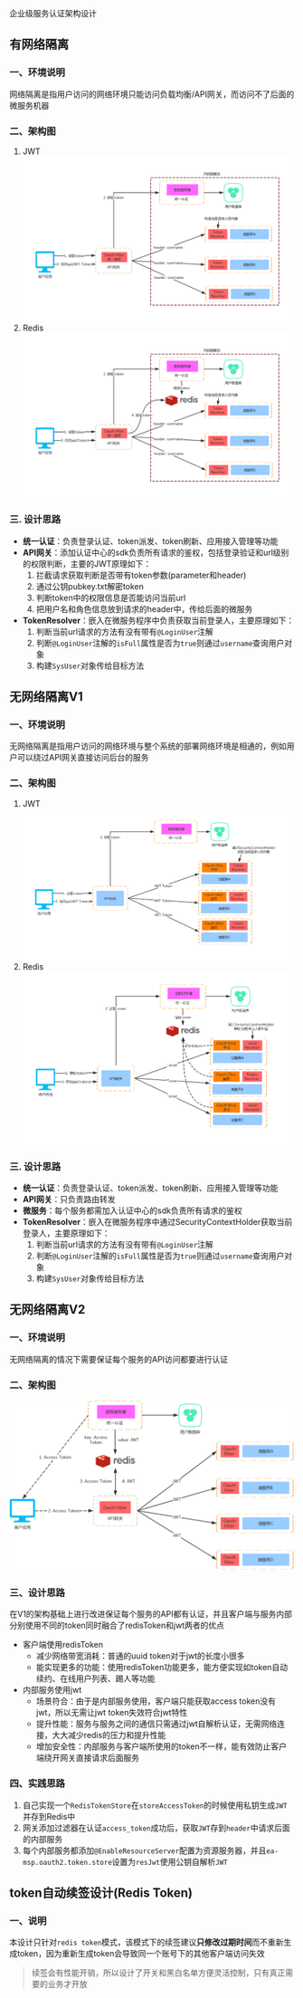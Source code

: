 企业级服务认证架构设计

## 有网络隔离
### 一、环境说明
网络隔离是指用户访问的网络环境只能访问负载均衡/API网关，而访问不了后面的微服务机器

### 二、架构图
1. JWT
![](img/有网络隔离-jwt认证.png)
2. Redis
![](img/有网络隔离-redis认证.png)
### 三. 设计思路
- **统一认证**：负责登录认证、token派发、token刷新、应用接入管理等功能
- **API网关**：添加认证中心的sdk负责所有请求的鉴权，包括登录验证和url级别的权限判断，主要的JWT原理如下：
  1. 拦截请求获取判断是否带有token参数(parameter和header)
  2. 通过公钥pubkey.txt解密token
  3. 判断token中的权限信息是否能访问当前url
  4. 把用户名和角色信息放到请求的header中，传给后面的微服务
- **TokenResolver**：嵌入在微服务程序中负责获取当前登录人，主要原理如下：
  1. 判断当前url请求的方法有没有带有`@LoginUser`注解
  2. 判断`@LoginUser`注解的`isFull`属性是否为`true`则通过`username`查询用户对象
  3. 构建`SysUser`对象传给目标方法
 
## 无网络隔离V1
### 一、环境说明
无网络隔离是指用户访问的网络环境与整个系统的部署网络环境是相通的，例如用户可以绕过API网关直接访问后台的服务

### 二、架构图
1. JWT
![](img/无网络隔离-jwt认证.png)
2. Redis
![](img/无网络隔离-redis认证.png)

### 三. 设计思路
- **统一认证**：负责登录认证、token派发、token刷新、应用接入管理等功能
- **API网关**：只负责路由转发
- **微服务**：每个服务都需加入认证中心的sdk负责所有请求的鉴权
- **TokenResolver**：嵌入在微服务程序中通过SecurityContextHolder获取当前登录人，主要原理如下：
  1. 判断当前url请求的方法有没有带有`@LoginUser`注解
  2. 判断`@LoginUser`注解的`isFull`属性是否为`true`则通过`username`查询用户对象
  3. 构建`SysUser`对象传给目标方法
  
 
## 无网络隔离V2
### 一、环境说明
无网络隔离的情况下需要保证每个服务的API访问都要进行认证

### 二、架构图
![](img/无网络隔离-混合认证.png)

### 三、设计思路
在V1的架构基础上进行改进保证每个服务的API都有认证，并且客户端与服务内部分别使用不同的token同时融合了redisToken和jwt两者的优点

- 客户端使用redisToken
  - 减少网络带宽消耗：普通的uuid token对于jwt的长度小很多
  - 能实现更多的功能：使用redisToken功能更多，能方便实现如token自动续约、在线用户列表、踢人等功能
- 内部服务使用jwt
  - 场景符合：由于是内部服务使用，客户端只能获取access token没有jwt，所以无需让jwt token失效符合jwt特性
  - 提升性能：服务与服务之间的通信只需通过jwt自解析认证，无需网络连接，大大减少redis的压力和提升性能
  - 增加安全性：内部服务与客户端所使用的token不一样，能有效防止客户端绕开网关直接请求后面服务
 
### 四、实践思路
1. 自己实现一个`RedisTokenStore`在`storeAccessToken`的时候使用私钥生成`JWT`并存到Redis中
2. 网关添加过滤器在认证`access_token`成功后，获取`JWT`存到`header`中请求后面的内部服务
3. 每个内部服务都添加`@EnableResourceServer`配置为资源服务器，并且`ea-msp.oauth2.token.store`设置为`resJwt`使用公钥自解析`JWT`

## token自动续签设计(Redis Token)

### 一、说明
本设计只针对`redis token`模式，该模式下的续签建议**只修改过期时间**而不重新生成token，因为重新生成token会导致同一个账号下的其他客户端访问失效

> 续签会有性能开销，所以设计了开关和黑白名单方便灵活控制，只有真正需要的业务才开放
